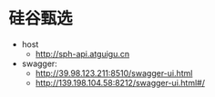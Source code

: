 # 硅谷甄选

- host
  - http://sph-api.atguigu.cn
- swagger:
  - http://39.98.123.211:8510/swagger-ui.html
  - http://139.198.104.58:8212/swagger-ui.html#/
